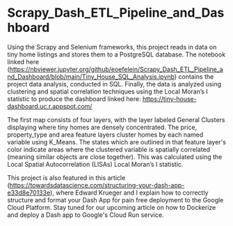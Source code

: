 # Scrapy_Dash_ETL_Pipeline_and_Dashboard
Using the Scrapy and Selenium frameworks, this project reads in data on tiny home listings and stores them to a PostgreSQL database. The notebook linked here (https://nbviewer.jupyter.org/github/eoefelein/Scrapy_Dash_ETL_Pipeline_and_Dashboard/blob/main/Tiny_House_SQL_Analysis.ipynb) contains the project data analysis, conducted in SQL. Finally, the data is analyzed using clustering and spatial correlation techniques using the Local Moran’s I statistic to produce the dashboard linked here: https://tiny-house-dashboard.uc.r.appspot.com/ 

The first map consists of four layers, with the layer labeled General Clusters displaying where tiny homes are densely concentrated. The price, property_type and area feature layers cluster homes by each named variable using K_Means. The states which are outlined in that feature layer's color indicate areas where the clustered variable is spatially correlated (meaning similar objects are close together). This was calculated using the Local Spatial Autocorrelation (LISAs) Local Moran’s I statistic.

This project is also featured in this article (https://towardsdatascience.com/structuring-your-dash-app-e33d8e70133e), where Edward Krueger and I explain how to correctly structure and format your Dash App for pain free deployment to the Google Cloud Platform. Stay tuned for our upcoming article on how to Dockerize and deploy a Dash app to Google's Cloud Run service.
